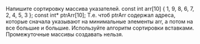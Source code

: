 Напишите сортировку массива указателей.     const int arr[10]
{         1, 9, 8, 6, 7, 2, 4, 5, 3     };     const int* ptrArr[10]; 
Т.е. чтоб ptrArr содержал адреса, которые сначала указывают на минимальные элементы arr, 
а потом на все большие и большие. 
Используйте алгоритм сортировки вставками. Промежуточные массивы создавать нельзя.